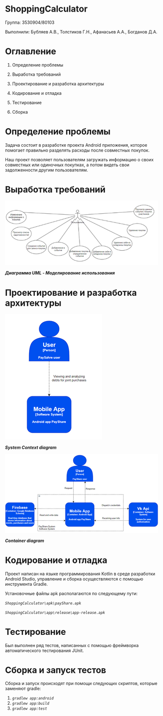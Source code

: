 # ShoppingCalculator

Группа: 3530904/80103                                                      

Выполнили: Бубляев А.В., Толстиков Г.Н., Афанасьев А.А., Богданов Д.А.

# **Оглавление**

1. Определение проблемы

2. Выработка требований

3. Проектирование и разработка архитектуры

4. Кодирование и отладка

5. Тестирование

6. Сборка

# Определение проблемы 

Задача состоит в разработке проекта Android приложения, которое помогает правильно разделять расходы после совместных покупок.

Наш проект позволяет пользователям загружать информацию о своих совместных или одиночных покупках, а потом видеть свои задолженности другим пользователям.

# Выработка требований

![](images/Modeling_use.png)

**_Диаграмма UML - Моделирование использования_**

#

# Проектирование и разработка архитектуры

![](images/System_Context_diagram.png)

**_System Context diagram_**

![](images/Container_diagram.png)

**_Container diagram_**

# Кодирование и отладка

Проект написан на языке программирования Kotlin в среде разработки Android Studio, управление и сборка осуществляются с помощью инструмента Gradle.

Установочные файлы apk располагаются по следующему пути:

_`ShoppingCalculator\apk\payShare.apk`_

_`ShoppingCalculator\app\release\app-release.apk`_

# Тестирование

Был выполнен ряд тестов, написанных с помощью фреймворка автоматического тестирования JUnit.

# Сборка и запуск тестов

Сборка и запуск происходят при помощи следующих скриптов, которые заменяют gradle:

1. _`gradlew app:android`_
2. _`gradlew app:build`_
3. _`gradlew app:test`_
